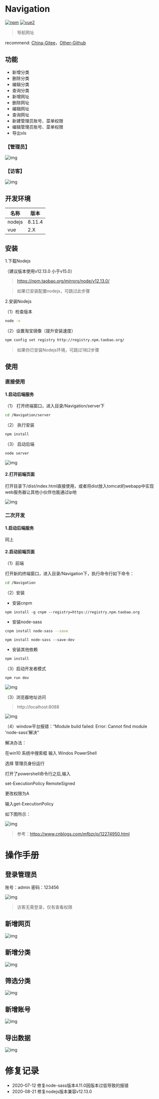 # Navigation

[![npm](https://img.shields.io/npm/v/vue-lowdb.svg)](https://www.npmjs.com/package/vue-lowdb) [![vue2](https://img.shields.io/badge/vue-2.x-brightgreen.svg)](https://vuejs.org/)

> 导航网址

recommend: [China-Gitee](https://gitee.com/liyinchi/Navigation)，[Other-Github](https://github.com/Musule/Navigation)

## 功能

* 新增分类
* 删除分类
* 编辑分类
* 查询分类
* 新增网址
* 删除网址
* 编辑网址
* 查询网址
* 新建管理员账号、菜单权限
* 编辑管理员账号、菜单权限
* 导出xls

### 【管理员】
![img](./static/image/demo.png)

### 【访客】
![img](./static/image/demo2.png)


## 开发环境

|名称|版本|
|-|-|
|nodejs|8.11.4|
|vue|2.X|

## 安装

1.下载Nodejs

（建议版本使用v12.13.0 小于v15.0）

>https://npm.taobao.org/mirrors/node/v12.13.0/

>如果已安装配置nodejs，可跳过此步骤

2.安装Nodejs

（1）检查版本
```bash
node -v
```
（2）设置淘宝镜像（提升安装速度）
```bash
npm config set registry http://registry.npm.taobao.org/
```

>如果你已安装Nodejs环境，可跳过1和2步骤

## 使用


### 直接使用

#### 1.启动后端服务

（1） 打开终端窗口，进入目录/Navigation/server下

```bash
cd /Navigation/server
```
（2） 执行安装

```bash
npm install
```

（3） 启动后端
```bash
node server
```

![img](static/image/back-end-server.png)

#### 2.打开前端页面

打开目录下/dist/index.html直接使用，或者将dist放入tomcat的webapp中实现web服务器让其他小伙伴也能通过ip地

![img](static/image/localOpen.png)

### 二次开发

#### 1.启动后端服务

同上

#### 2.启动前端页面

（1）前端

打开新的终端窗口，进入目录/Navigation下，执行命令行如下命令：

```bash
cd /Navigation
```

（2）安装

* 安装cnpm
```
npm install -g cnpm --registry=https://registry.npm.taobao.org
```

* 安装node-sass

```bash
cnpm install node-sass --save
```

```
npm install node-sass --save-dev

```

* 安装其他依赖
```bash
npm install
```

（3）启动开发者模式

```bash
npm run dev
```
![img](static/image/front-end-server.png)

（3）浏览器地址访问
>http://localhost:8088


![img](static/image/debug.png)

（4）window平台报错：“Module build failed: Error: Cannot find module 'node-sass’解决”

解决办法：

在win10 系统中搜索框 输入 Windos PowerShell

选择 管理员身份运行

打开了powershell命令行之后,输入

set-ExecutionPolicy RemoteSigned

更改权限为A

输入get-ExecutionPolicy

如下图所示：

![img](static/image/windowError.png)


>参考：https://www.cnblogs.com/mfbzr/p/12274950.html






# 操作手册

## 登录管理员

账号：admin
密码：123456

![img](static/image/login.jpg)

>访客无需登录，仅有查看权限

## 新增网页

![img](static/image/add_url.jpg)


## 新增分类

![img](static/image/add_category.jpg)


## 筛选分类

![img](static/image/add_category2.jpg)

## 新增账号

![img](static/image/add_username.jpg)

## 导出数据

![img](static/image/add_output.jpg)


# 修复记录

* 2020-07-12 修复node-sass版本4.11.0因版本过低导致的报错
* 2020-08-21 修复nodejs版本兼容v12.13.0
